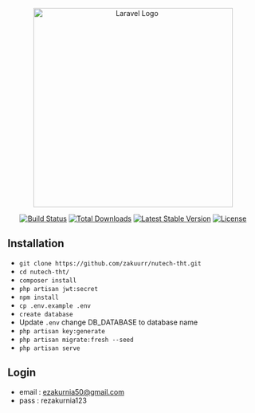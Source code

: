 <p align="center"><a href="https://laravel.com" target="_blank"><img src="https://raw.githubusercontent.com/laravel/art/master/logo-lockup/5%20SVG/2%20CMYK/1%20Full%20Color/laravel-logolockup-cmyk-red.svg" width="400" alt="Laravel Logo"></a></p>

<p align="center">
<a href="https://github.com/laravel/framework/actions"><img src="https://github.com/laravel/framework/workflows/tests/badge.svg" alt="Build Status"></a>
<a href="https://packagist.org/packages/laravel/framework"><img src="https://img.shields.io/packagist/dt/laravel/framework" alt="Total Downloads"></a>
<a href="https://packagist.org/packages/laravel/framework"><img src="https://img.shields.io/packagist/v/laravel/framework" alt="Latest Stable Version"></a>
<a href="https://packagist.org/packages/laravel/framework"><img src="https://img.shields.io/packagist/l/laravel/framework" alt="License"></a>
</p>

## Installation

- `git clone https://github.com/zakuurr/nutech-tht.git`
- `cd nutech-tht/`
- `composer install`
- `php artisan jwt:secret`
- `npm install`
- `cp .env.example .env`
- `create database`
- Update `.env` change DB_DATABASE to database name
- `php artisan key:generate`
- `php artisan migrate:fresh --seed`
- `php artisan serve`

## Login

- email : ezakurnia50@gmail.com
- pass : rezakurnia123



